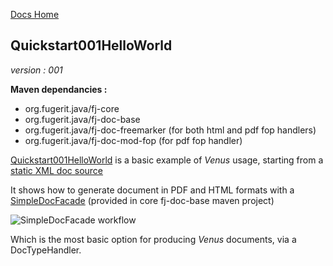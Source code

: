 [Docs Home](../../index.md)

## Quickstart001HelloWorld

*version : 001*

**Maven dependancies :**
* org.fugerit.java/fj-core
* org.fugerit.java/fj-doc-base
* org.fugerit.java/fj-doc-freemarker	(for both html and pdf fop handlers)
* org.fugerit.java/fj-doc-mod-fop	(for pdf fop handler)

[Quickstart001HelloWorld](../../src/test/java/test/org/fugerit/java/doc/qs/Quickstart001HelloWorld.java) is a basic example of *Venus* usage, starting from a [static XML doc source](../../src/main/resources/sample-doc-xml/Quickstart001/hello-world.xml)

It shows how to generate document in PDF and HTML formats with a [SimpleDocFacade](https://venusdocs.fugerit.org/fj-doc-base/src/main/java/org/fugerit/java/doc/base/facade/SimpleDocFacade.java) (provided in core fj-doc-base maven project)

![SimpleDocFacade workflow](https://venusdocs.fugerit.org/docs/img/002_simple_doc_facade.gif)

Which is the most basic option for producing *Venus* documents, via a DocTypeHandler.